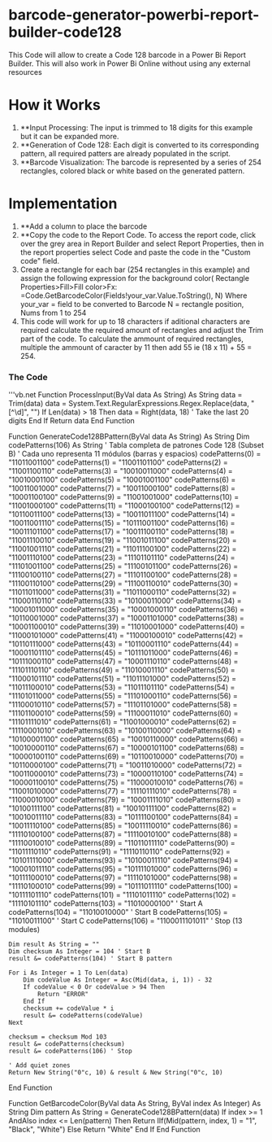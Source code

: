 # barcode-generator-powerbi-report-builder-code128
This Code will allow to create a Code 128 barcode in a Power Bi Report Builder. This will also work in Power Bi Online without using any external resources

# How it Works
  1. **Input Processing: The input is trimmed to 18 digits for this example but it can be expanded more.
  2. **Generation of Code 128: Each digit is converted to its corresponding pattern, all required patters are already populated in the script.
  3. **Barcode Visualization: The barcode is represented by a series of 254 rectangles, colored black or white based on the generated pattern.

# Implementation
  1. **Add a column to place the barcode
  2. **Copy the code to the Report Code. To access the report code, click over the grey area in Report Builder and select Report Properties, then in the report properties select Code and paste the code in the "Custom code" field.
  3. Create a rectangle for each bar (254 rectangles in this example) and assign the following expression for the background color( Rectangle Properties>Fill>Fill color>Fx: =Code.GetBarcodeColor(Fields!your_var.Value.ToString(), N) Where your_var = field to be converted to Barcode N = rectangle position, Nums from 1 to 254
  4. This code will work for up to 18 characters if aditional characters are required calculate the required amount of rectangles and adjust the Trim part of the code. To calculate the ammount of required rectangles, multiple the ammount of caracter by 11 then add 55 ie (18 x 11) + 55 = 254.

### The Code
'''vb.net
Function ProcessInput(ByVal data As String) As String
    data = Trim(data)
    data = System.Text.RegularExpressions.Regex.Replace(data, "[^\d]", "")
    If Len(data) > 18 Then
        data = Right(data, 18)  ' Take the last 20 digits
    End If
    Return data
End Function

Function GenerateCode128BPattern(ByVal data As String) As String
    Dim codePatterns(106) As String
    ' Tabla completa de patrones Code 128 (Subset B)
    ' Cada uno representa 11 módulos (barras y espacios)
    codePatterns(0) = "11011001100"
    codePatterns(1) = "11001101100"
    codePatterns(2) = "11001100110"
    codePatterns(3) = "10010011000"
    codePatterns(4) = "10010001100"
    codePatterns(5) = "10001001100"
    codePatterns(6) = "10011001000"
    codePatterns(7) = "10011000100"
    codePatterns(8) = "10001100100"
    codePatterns(9) = "11001001000"
    codePatterns(10) = "11001000100"
    codePatterns(11) = "11000100100"
    codePatterns(12) = "10110011100"
    codePatterns(13) = "10011011100"
    codePatterns(14) = "10011001110"
    codePatterns(15) = "10111001100"
    codePatterns(16) = "10011101100"
    codePatterns(17) = "10011100110"
    codePatterns(18) = "11001110010"
    codePatterns(19) = "11001011100"
    codePatterns(20) = "11001001110"
    codePatterns(21) = "11011100100"
    codePatterns(22) = "11001110100"
    codePatterns(23) = "11101101110"
    codePatterns(24) = "11101001100"
    codePatterns(25) = "11100101100"
    codePatterns(26) = "11100100110"
    codePatterns(27) = "11101100100"
    codePatterns(28) = "11100110100"
    codePatterns(29) = "11100110010"
    codePatterns(30) = "11011011000"
    codePatterns(31) = "11011000110"
    codePatterns(32) = "11000110110"
    codePatterns(33) = "10100011000"
    codePatterns(34) = "10001011000"
    codePatterns(35) = "10001000110"
    codePatterns(36) = "10110001000"
    codePatterns(37) = "10001101000"
    codePatterns(38) = "10001100010"
    codePatterns(39) = "11010001000"
    codePatterns(40) = "11000101000"
    codePatterns(41) = "11000100010"
    codePatterns(42) = "10110111000"
    codePatterns(43) = "10110001110"
    codePatterns(44) = "10001101110"
    codePatterns(45) = "10111011000"
    codePatterns(46) = "10111000110"
    codePatterns(47) = "10001110110"
    codePatterns(48) = "11101110110"
    codePatterns(49) = "11010001110"
    codePatterns(50) = "11000101110"
    codePatterns(51) = "11011101000"
    codePatterns(52) = "11011100010"
    codePatterns(53) = "11011101110"
    codePatterns(54) = "11101011000"
    codePatterns(55) = "11101000110"
    codePatterns(56) = "11100010110"
    codePatterns(57) = "11101101000"
    codePatterns(58) = "11101100010"
    codePatterns(59) = "11100011010"
    codePatterns(60) = "11101111010"
    codePatterns(61) = "11001000010"
    codePatterns(62) = "11110001010"
    codePatterns(63) = "10100110000"
    codePatterns(64) = "10100001100"
    codePatterns(65) = "10010110000"
    codePatterns(66) = "10010000110"
    codePatterns(67) = "10000101100"
    codePatterns(68) = "10000100110"
    codePatterns(69) = "10110010000"
    codePatterns(70) = "10110000100"
    codePatterns(71) = "10011010000"
    codePatterns(72) = "10011000010"
    codePatterns(73) = "10000110100"
    codePatterns(74) = "10000110010"
    codePatterns(75) = "11000010010"
    codePatterns(76) = "11001010000"
    codePatterns(77) = "11110111010"
    codePatterns(78) = "11000010100"
    codePatterns(79) = "10001111010"
    codePatterns(80) = "10100111100"
    codePatterns(81) = "10010111100"
    codePatterns(82) = "10010011110"
    codePatterns(83) = "10111100100"
    codePatterns(84) = "10011110100"
    codePatterns(85) = "10011110010"
    codePatterns(86) = "11110100100"
    codePatterns(87) = "11110010100"
    codePatterns(88) = "11110010010"
    codePatterns(89) = "11011011110"
    codePatterns(90) = "11011110110"
    codePatterns(91) = "11110110110"
    codePatterns(92) = "10101111000"
    codePatterns(93) = "10100011110"
    codePatterns(94) = "10001011110"
    codePatterns(95) = "10111101000"
    codePatterns(96) = "10111100010"
    codePatterns(97) = "11110101000"
    codePatterns(98) = "11110100010"
    codePatterns(99) = "10111011110"
    codePatterns(100) = "10111101110"
    codePatterns(101) = "11101011110"
    codePatterns(102) = "11110101110"
    codePatterns(103) = "11010000100" ' Start A
    codePatterns(104) = "11010010000" ' Start B
    codePatterns(105) = "11010011100" ' Start C
    codePatterns(106) = "1100011101011" ' Stop (13 modules)

    Dim result As String = ""
    Dim checksum As Integer = 104 ' Start B
    result &= codePatterns(104) ' Start B pattern

    For i As Integer = 1 To Len(data)
        Dim codeValue As Integer = Asc(Mid(data, i, 1)) - 32
        If codeValue < 0 Or codeValue > 94 Then
            Return "ERROR"
        End If
        checksum += codeValue * i
        result &= codePatterns(codeValue)
    Next

    checksum = checksum Mod 103
    result &= codePatterns(checksum)
    result &= codePatterns(106) ' Stop

    ' Add quiet zones
    Return New String("0"c, 10) & result & New String("0"c, 10)
End Function

Function GetBarcodeColor(ByVal data As String, ByVal index As Integer) As String
    Dim pattern As String = GenerateCode128BPattern(data)
    If index >= 1 AndAlso index <= Len(pattern) Then
        Return IIf(Mid(pattern, index, 1) = "1", "Black", "White")
    Else
        Return "White"
    End If
End Function
